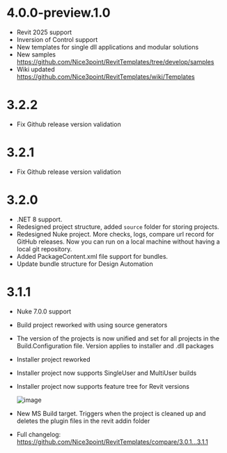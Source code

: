 # 4.0.0-preview.1.0

- Revit 2025 support
- Inversion of Control support
- New templates for single dll applications and modular solutions
- New samples https://github.com/Nice3point/RevitTemplates/tree/develop/samples
- Wiki updated https://github.com/Nice3point/RevitTemplates/wiki/Templates

# 3.2.2

- Fix Github release version validation

# 3.2.1

- Fix Github release version validation

# 3.2.0

- .NET 8 support.
- Redesigned project structure, added `source` folder for storing projects.
- Redesigned Nuke project. More checks, logs, compare url record for GitHub releases. Now you can run on a local machine without having a local git repository.
- Added PackageContent.xml file support for bundles.
- Update bundle structure for Design Automation

# 3.1.1

- Nuke 7.0.0 support
- Build project reworked with using source generators
- The version of the projects is now unified and set for all projects in the Build.Configuration file. Version applies to installer and .dll packages
- Installer project reworked
- Installer project now supports SingleUser and MultiUser builds
- Installer project now supports feature tree for Revit versions

  ![image](https://github.com/Nice3point/RevitTemplates/assets/20504884/d5a3431d-7704-422c-8eba-9c06a00cf0a3)
- New MS Build target. Triggers when the project is cleaned up and deletes the plugin files in the revit addin folder
- Full changelog: https://github.com/Nice3point/RevitTemplates/compare/3.0.1...3.1.1